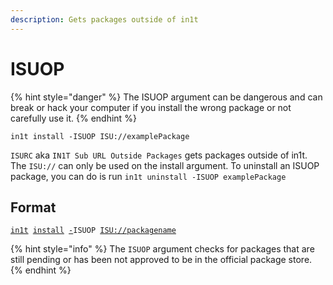```yaml
---
description: Gets packages outside of in1t
---
```


# ISUOP

{% hint style="danger" %}
The ISUOP argument can be dangerous and can break or hack your computer if you install the wrong package or not carefully use it.
{% endhint %}

```
in1t install -ISUOP ISU://examplePackage
```

`ISURC` aka `IN1T Sub URL Outside Packages` gets packages outside of in1t. The `ISU://` can only be used on the install argument. To uninstall an ISUOP package, you can do is run `in1t uninstall -ISUOP examplePackage`



## Format

<pre><code><a data-footnote-ref href="#user-content-fn-1">in1t</a> <a data-footnote-ref href="#user-content-fn-2">install</a> <a data-footnote-ref href="#user-content-fn-3">-</a>ISUOP <a data-footnote-ref href="#user-content-fn-4">ISU://</a><a data-footnote-ref href="#user-content-fn-5">packagename</a>
</code></pre>

{% hint style="info" %}
The `ISUOP` argument checks for packages that are still pending or has been not approved to be in the official package store.
{% endhint %}



[^1]: Command

[^2]: Install argument

[^3]: Advanced argument notation

[^4]: Must have `ISU://` to install restricted packages

[^5]: The name of the package in the ISU
